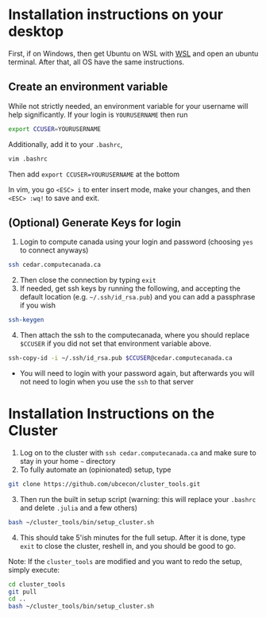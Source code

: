 # Installation instructions on your desktop
First, if on Windows, then get Ubuntu on WSL with [WSL](WSL.md) and open an ubuntu terminal.  After that, all OS have the same instructions.

## Create an environment variable 
While not strictly needed, an environment variable for your username will help significantly.  If your login is `YOURUSERNAME` then run
```bash
export CCUSER=YOURUSERNAME
```
Additionally, add it to your `.bashrc`,
```bash
vim .bashrc
```
Then add `export CCUSER=YOURUSERNAME` at the bottom

In vim, you go `<ESC> i` to enter insert mode, make your changes, and then `<ESC> :wq!` to save and exit.

## (Optional) Generate Keys for login

1. Login to compute canada using your login and password (choosing `yes` to connect anyways)
```bash
ssh cedar.computecanada.ca
```
2. Then close the connection by typing `exit`
3. If needed, get ssh keys by running the following, and accepting the default location (e.g. `~/.ssh/id_rsa.pub`) and you can add a passphrase if you wish
```bash
ssh-keygen
```
4. Then attach the ssh to the computecanada, where you should replace `$CCUSER` if you did not set that environment variable above.
```bash
ssh-copy-id -i ~/.ssh/id_rsa.pub $CCUSER@cedar.computecanada.ca
```
   - You will need to login with your password again, but afterwards you will not need to login when you use the `ssh` to that server

# Installation Instructions on the Cluster

1. Log on to the cluster with `ssh cedar.computecanada.ca` and make sure to stay in your home `~` directory
2. To fully automate an (opinionated) setup, type
```bash
git clone https://github.com/ubcecon/cluster_tools.git
```
3. Then run the built in setup script (warning: this will replace your `.bashrc` and delete `.julia` and a few others)
```bash
bash ~/cluster_tools/bin/setup_cluster.sh
```
4. This should take 5'ish minutes for the full setup.  After it is done, type `exit` to close the cluster, reshell in, and you should be good to go.


Note: If the `cluster_tools` are modified and you want to redo the setup, simply execute:
```bash
cd cluster_tools
git pull
cd ..
bash ~/cluster_tools/bin/setup_cluster.sh
```
